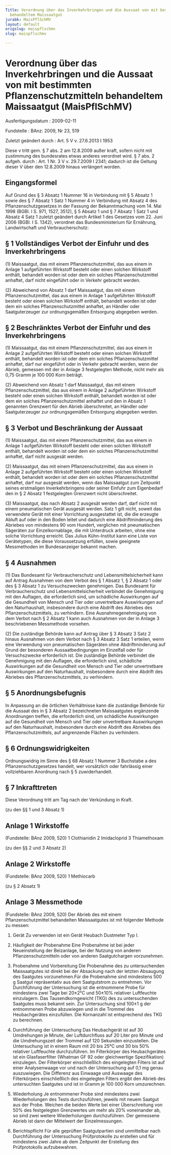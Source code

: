 ```yaml
---
Title: Verordnung über das Inverkehrbringen und die Aussaat von mit bestimmten Pflanzenschutzmitteln
  behandeltem Maissaatgut
jurabk: MaisPflSchMV
layout: default
origslug: maispflschmv
slug: maispflschmv

---
```


# Verordnung über das Inverkehrbringen und die Aussaat von mit bestimmten Pflanzenschutzmitteln behandeltem Maissaatgut (MaisPflSchMV)

Ausfertigungsdatum
:   2009-02-11

Fundstelle
:   BAnz: 2009, Nr 23, 519

Zuletzt geändert durch
:   Art. 5 V v. 27.6.2013 I 1953

Diese v tritt gem. § 7 abs. 2 am 12.8.2009 außer kraft, sofern nicht mit zustimmung des bundesrates etwas anderes verordnet wird. § 7 abs. 2 aufgeh. durch
:   Art. 1 Nr. 3 V v. 29.7.2009 I 2341; dadurch ist die Geltung dieser V über den 12.8.2009 hinaus verlängert worden.

[^BJNR50230009_01_BJNR502300009]:     Die Verpflichtungen aus der Richtlinie 98/34/EG des Europäischen Parlaments und des Rates vom 22. Juni 1998 über ein Informationsverfahren auf dem Gebiet der Normen und technischen Vorschriften und der Vorschriften für die Dienste der Informationsgesellschaft (ABl. L 204 vom 21.7.1998, S. 37), die zuletzt durch die Richtlinie 2006/96/EG vom 20. November 2006 (ABl. L 363 vom 20.12.2006, S. 81), geändert worden ist, sind beachtet worden.


## Eingangsformel

Auf Grund des § 3 Absatz 1 Nummer 16 in Verbindung mit § 5 Absatz 1 sowie des § 7 Absatz 1 Satz 1 Nummer 4 in Verbindung mit Absatz 4 des Pflanzenschutzgesetzes in der Fassung der Bekanntmachung vom 14. Mai 1998 (BGBl. I S. 971, 1527, 3512), § 5 Absatz 1 und § 7 Absatz 1 Satz 1 und Absatz 4 Satz 1 zuletzt geändert durch Artikel 1 des Gesetzes vom 22. Juni 2006 (BGBl. I S. 1342), verordnet das Bundesministerium für Ernährung, Landwirtschaft und Verbraucherschutz:


## § 1 Vollständiges Verbot der Einfuhr und des Inverkehrbringens

(1) Maissaatgut, das mit einem Pflanzenschutzmittel, das aus einem in Anlage 1 aufgeführten Wirkstoff besteht oder einen solchen Wirkstoff enthält, behandelt worden ist oder dem ein solches Pflanzenschutzmittel anhaftet, darf nicht eingeführt oder in Verkehr gebracht werden.

(2) Abweichend von Absatz 1 darf Maissaatgut, das mit einem Pflanzenschutzmittel, das aus einem in Anlage 1 aufgeführten Wirkstoff besteht oder einen solchen Wirkstoff enthält, behandelt worden ist oder dem ein solches Pflanzenschutzmittel anhaftet, an Händler oder Saatguterzeuger zur ordnungsgemäßen Entsorgung abgegeben werden.


## § 2 Beschränktes Verbot der Einfuhr und des Inverkehrbringens

(1) Maissaatgut, das mit einem Pflanzenschutzmittel, das aus einem in Anlage 2 aufgeführten Wirkstoff besteht oder einen solchen Wirkstoff enthält, behandelt worden ist oder dem ein solches Pflanzenschutzmittel anhaftet, darf nur eingeführt oder in Verkehr gebracht werden, wenn der Abrieb, gemessen mit der in Anlage 3 festgelegten Methode, nicht mehr als 0,75 Gramm je 100 000 Korn beträgt.

(2) Abweichend von Absatz 1 darf Maissaatgut, das mit einem Pflanzenschutzmittel, das aus einem in Anlage 2 aufgeführten Wirkstoff besteht oder einen solchen Wirkstoff enthält, behandelt worden ist oder dem ein solches Pflanzenschutzmittel anhaftet und den in Absatz 1 genannten Grenzwert für den Abrieb überschreitet, an Händler oder Saatguterzeuger zur ordnungsgemäßen Entsorgung abgegeben werden.


## § 3 Verbot und Beschränkung der Aussaat

(1) Maissaatgut, das mit einem Pflanzenschutzmittel, das aus einem in Anlage 1 aufgeführten Wirkstoff besteht oder einen solchen Wirkstoff enthält, behandelt worden ist oder dem ein solches Pflanzenschutzmittel anhaftet, darf nicht ausgesät werden.

(2) Maissaatgut, das mit einem Pflanzenschutzmittel, das aus einem in Anlage 2 aufgeführten Wirkstoff besteht oder einen solchen Wirkstoff enthält, behandelt worden ist oder dem ein solches Pflanzenschutzmittel anhaftet, darf nur ausgesät werden, wenn das Maissaatgut zum Zeitpunkt seines erstmaligen Inverkehrbringens oder seiner Einfuhr zum Eigenbedarf den in § 2 Absatz 1 festgelegten Grenzwert nicht überschreitet.

(3) Maissaatgut, das nach Absatz 2 ausgesät werden darf, darf nicht mit einem pneumatischen Gerät ausgesät werden. Satz 1 gilt nicht, soweit das verwendete Gerät mit einer Vorrichtung ausgestattet ist, die die erzeugte Abluft auf oder in den Boden leitet und dadurch eine Abdriftminderung des Abriebes von mindestens 90 vom Hundert, verglichen mit pneumatischen Sägeräten zur Einzelkornablage, die mit Unterdruck arbeiten, ohne eine solche Vorrichtung erreicht. Das Julius Kühn-Institut kann eine Liste von Gerätetypen, die diese Voraussetzung erfüllen, sowie geeignete Messmethoden im Bundesanzeiger bekannt machen.


## § 4 Ausnahmen

(1) Das Bundesamt für Verbraucherschutz und Lebensmittelsicherheit kann auf Antrag Ausnahmen von dem Verbot des § 1 Absatz 1, § 2 Absatz 1 oder des § 3 Absatz 1 zu Versuchszwecken genehmigen. Das Bundesamt für Verbraucherschutz und Lebensmittelsicherheit verbindet die Genehmigung mit den Auflagen, die erforderlich sind, um schädliche Auswirkungen auf die Gesundheit von Mensch und Tier oder unvertretbare Auswirkungen auf den Naturhaushalt, insbesondere durch eine Abdrift des Abriebes des Pflanzenschutzmittels, zu verhindern. Eine Ausnahmegenehmigung von dem Verbot nach § 2 Absatz 1 kann auch Ausnahmen von der in Anlage 3 beschriebenen Messmethode vorsehen.

(2) Die zuständige Behörde kann auf Antrag über § 3 Absatz 3 Satz 2 hinaus Ausnahmen von dem Verbot nach § 3 Absatz 3 Satz 1 erteilen, wenn eine Verwendung von pneumatischen Sägeräten ohne Abdriftminderung auf Grund der besonderen Aussaatbedingungen im Einzelfall oder für Versuchszwecke erforderlich ist. Die zuständige Behörde verbindet die Genehmigung mit den Auflagen, die erforderlich sind, schädliche Auswirkungen auf die Gesundheit von Mensch und Tier oder unvertretbare Auswirkungen auf den Naturhaushalt, insbesondere durch eine Abdrift des Abriebes des Pflanzenschutzmittels, zu verhindern.


## § 5 Anordnungsbefugnis

In Anpassung an die örtlichen Verhältnisse kann die zuständige Behörde für die Aussaat des in § 3 Absatz 2 bezeichneten Maissaatgutes ergänzende Anordnungen treffen, die erforderlich sind, um schädliche Auswirkungen auf die Gesundheit von Mensch und Tier oder unvertretbare Auswirkungen auf den Naturhaushalt, insbesondere durch eine Abdrift des Abriebes des Pflanzenschutzmittels, auf angrenzende Flächen zu verhindern.


## § 6 Ordnungswidrigkeiten

Ordnungswidrig im Sinne des § 68 Absatz 1 Nummer 3 Buchstabe a des Pflanzenschutzgesetzes handelt, wer vorsätzlich oder fahrlässig einer vollziehbaren Anordnung nach § 5 zuwiderhandelt.


## § 7 Inkrafttreten

Diese Verordnung tritt am Tag nach der Verkündung in Kraft.

(zu den §§ 1 und 3 Absatz 1)

## Anlage 1 Wirkstoffe

(Fundstelle: BAnz 2009, 520)
1 Clothianidin
2 Imidacloprid
3 Thiamethoxam

(zu den §§ 2 und 3 Absatz 2)

## Anlage 2 Wirkstoffe

(Fundstelle: BAnz 2009, 520)
1 Methiocarb

(zu § 2 Absatz 1)

## Anlage 3 Messmethode

(Fundstelle: BAnz 2009, 520)
Der Abrieb des mit einem Pflanzenschutzmittel behandelten Maissaatgutes ist mit folgender Methode zu messen:

1.  Gerät
    Zu verwenden ist ein Gerät Heubach Dustmeter Typ I.


2.  Häufigkeit der Probenahme
    Eine Probenahme ist bei jeder Neueinstellung der Beizanlage, bei der Nutzung von anderen Pflanzenschutzmitteln oder von anderen Saatgutchargen vorzunehmen.


3.  Probenahme und Vorbereitung
    Die Probenahme des zu untersuchenden Maissaatgutes ist direkt bei der Absackung nach der letzten Absaugung des Saatgutes vorzunehmen.Für die Probenahme sind mindestens 500 g Saatgut repräsentativ aus dem Saatgutstrom zu entnehmen.
    Vor Durchführung der Untersuchung ist die entnommene Probe für mindestens zwei Tage bei 20±2°C und 50±10% relativer Luftfeuchte einzulagern. Das Tausendkorngewicht (TKG) des zu untersuchenden Saatgutes muss bekannt sein. Zur Untersuchung sind 100±1 g der entnommenen Probe abzuwiegen und in die Trommel des Heubachgerätes einzufüllen. Die Kornanzahl ist entsprechend des TKG zu berechnen.


4.  Durchführung der Untersuchung
    Das Heubachgerät ist auf 30 Umdrehungen je Minute, der Luftdurchfluss auf 20 Liter pro Minute und die Umdrehungszeit der Trommel auf 120 Sekunden einzustellen. Die Untersuchung ist in einem Raum mit 20 bis 25°C und 30 bis 50% relativer Luftfeuchte durchzuführen. Im Filterkörper des Heubachgerätes ist ein Glasfaserfilter (Whatman GF 92 oder gleichwertige Spezifikation) einzulegen. Der Filterkörper einschließlich des eingelegten Filters ist auf einer Analysenwaage vor und nach der Untersuchung auf 0,1 mg genau auszuwiegen.
    Die Differenz aus Einwaage und Auswaage des Filterkörpers einschließlich des eingelegten Filters ergibt den Abrieb des untersuchten Saatgutes und ist in Gramm je 100 000 Korn umzurechnen.


5.  Wiederholung
    Je entnommener Probe sind mindestens zwei Wiederholungen des Tests durchzuführen, jeweils mit neuem Saatgut aus der Probe. Weichen die beiden Werte bei einer Überschreitung von 50% des festgelegten Grenzwertes um mehr als 20% voneinander ab, so sind zwei weitere Wiederholungen durchzuführen. Der gemessene Abrieb ist dann der Mittelwert der Einzelmessungen.


6.  Berichtspflicht
    Für alle geprüften Saatgutpartien sind unmittelbar nach Durchführung der Untersuchung Prüfprotokolle zu erstellen und für mindestens zwei Jahre ab dem Zeitpunkt der Erstellung des Prüfprotokolls aufzubewahren.




